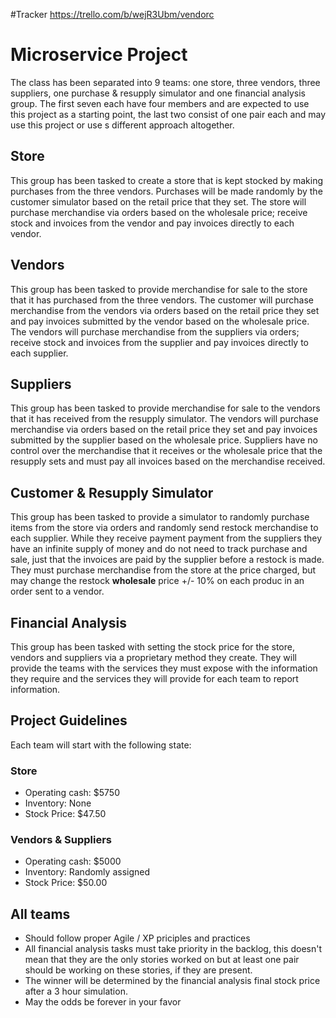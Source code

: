 #Tracker
https://trello.com/b/wejR3Ubm/vendorc

# Microservice Project
The class has been separated into 9 teams: one store, three vendors, three suppliers, one purchase & resupply simulator and one financial analysis group. The first seven each have four members and are expected to use this project as a starting point, the last two consist of one pair each and may use this project or use s different approach altogether.

## Store
This group has been tasked to create a store that is kept stocked by making purchases from the three vendors.  Purchases will be made randomly by the customer simulator based on the retail price that they set. The store will purchase merchandise via orders based on the wholesale price; receive stock and invoices from the vendor and pay invoices directly to each vendor.

## Vendors
This group has been tasked to provide merchandise for sale to the store that it has purchased from the three vendors. The customer will purchase merchandise from the vendors via orders based on the retail price they set and pay invoices submitted by the vendor based on the wholesale price.  The vendors will purchase merchandise from the suppliers via orders; receive stock and invoices from the supplier and pay invoices directly to each supplier.

## Suppliers
This group has been tasked to provide merchandise for sale to the vendors that it has received from the resupply simulator. The vendors will purchase merchandise via orders based on the retail price they set and pay invoices submitted by the supplier based on the wholesale price. Suppliers have no control over the merchandise that it receives or the wholesale price that the resupply sets and must pay all invoices based on the merchandise received.  

## Customer & Resupply Simulator
This group has been tasked to provide a simulator to randomly purchase items from the store via orders and randomly send restock merchandise to each supplier.  While they receive payment payment from the suppliers they have an infinite supply of money and do not need to track purchase and sale, just that the invoices are paid by the supplier before a restock is made.
They must purchase merchandise from the store at the price charged, but may change the restock **wholesale** price +/- 10% on each produc in an order sent to a vendor.

## Financial Analysis
This group has been tasked with setting the stock price for the store, vendors and suppliers via a proprietary method they create. They will provide the teams with the services they must expose with the information they require and the services they will provide for each team to report information.

## Project Guidelines
Each team will start with the following state: 
### Store 
* Operating cash: $5750
* Inventory:      None
* Stock Price:    $47.50

### Vendors & Suppliers 
* Operating cash: $5000
* Inventory:       Randomly assigned
* Stock Price:     $50.00

## All teams
* Should follow proper Agile / XP priciples and practices
* All financial analysis tasks must take priority in the backlog, this doesn't mean that they are the only stories worked on
  but at least one pair should be working on these stories, if they are present.
* The winner will be determined by the financial analysis final stock price after a 3 hour simulation.
* May the odds be forever in your favor


